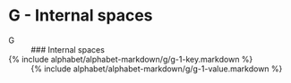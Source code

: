 <div data-role="collapsible" data-inset="false">
	<h1 class="cart-collapsible-div">G - Internal spaces</h1>

<dl>

<dt class="alphabet-table-key-letter">
<div markdown="1">
G
</div>
</dt>
<dd class="alphabet-table-value">
<div markdown="1">
### Internal spaces
</div>
</dd>

<dt>
<div markdown="1">
{% include alphabet/alphabet-markdown/g/g-1-key.markdown %}
</div>
</dt>
<dd>
<div markdown="1">
{% include alphabet/alphabet-markdown/g/g-1-value.markdown %}
</div>
</dd>

</dl>

</div>